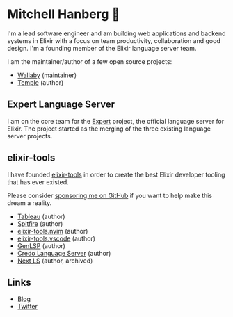 # Mitchell Hanberg 🤗

I'm a lead software engineer and am building web applications and backend systems in Elixir with a focus on team productivity, collaboration and good design. I'm a founding member of the Elixir language server team.

I am the maintainer/author of a few open source projects:

- [Wallaby](https://www.github.com/elixir-wallaby/wallaby) (maintainer)
- [Temple](https://www.github.com/mhanberg/temple) (author)

## Expert Language Server

I am on the core team for the [Expert](https://github.com/elixir-lang/expert) project, the official language server for Elixir. The project started as the merging of the three existing language server projects.

## elixir-tools

I have founded [elixir-tools](https://github.com/elixir-tools) in order to create the best Elixir developer tooling that has ever existed.

Please consider [sponsoring me on GitHub](https://github.com/sponsors/mhanberg) if you want to help make this dream a reality.

- [Tableau](https://github.com/elixir-tools/tableau) (author)
- [Spitfire](https://github.com/elixir-tools/spitfire) (author)
- [elixir-tools.nvim](https://www.github.com/elixir-tools/elixir-tools.nvim) (author)
- [elixir-tools.vscode](https://www.github.com/elixir-tools/elixir-tools.vscode) (author)
- [GenLSP](https://www.github.com/elixir-tools/gen_lsp) (author)
- [Credo Language Server](https://github.com/elixir-tools/credo-language-server) (author)
- [Next LS](https://github.com/elixir-tools/next-ls) (author, archived)

## Links

- [Blog](https://www.mitchellhanberg.com)
- [Twitter](https://twitter.com/mitchhanberg)
